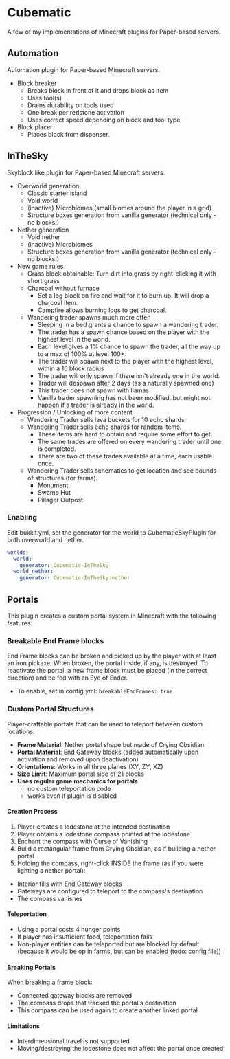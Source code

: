 # Cubematic
A few of my implementations of Minecraft plugins for Paper-based servers.

## Automation
Automation plugin for Paper-based Minecraft servers.
- Block breaker
  - Breaks block in front of it and drops block as item
  - Uses tool(s)
  - Drains durability on tools used
  - One break per redstone activation
  - Uses correct speed depending on block and tool type
- Block placer
  - Places block from dispenser.

## InTheSky
Skyblock like plugin for Paper-based Minecraft servers.
- Overworld generation
  - Classic starter island
  - Void world
  - (inactive) Microbiomes (small biomes around the player in a grid)
  - Structure boxes generation from vanilla generator (technical only - no blocks!)
- Nether generation
  - Void nether
  - (inactive) Microbiomes
  - Structure boxes generation from vanilla generator (technical only - no blocks!)
- New game rules
  - Grass block obtainable: Turn dirt into grass by right-clicking it with short grass
  - Charcoal without furnace
    - Set a log block on fire and wait for it to burn up. It will drop a charcoal item.
    - Campfire allows burning logs to get charcoal.
  - Wandering trader spawns much more often
    - Sleeping in a bed grants a chance to spawn a wandering trader.
    - The trader has a spawn chance based on the player with the highest level in the world.
    - Each level gives a 1% chance to spawn the trader, all the way up to a max of 100% at level 100+.
    - The trader will spawn next to the player with the highest level, within a 16 block radius
    - The trader will only spawn if there isn't already one in the world.
    - Trader will despawn after 2 days (as a naturally spawned one)
    - This trader does not spawn with llamas
    - Vanilla trader spawning has not been modified, but might not happen if a trader is already in the world.
- Progression / Unlocking of more content
  - Wandering Trader sells lava buckets for 10 echo shards
  - Wandering Trader sells echo shards for random items.
    - These items are hard to obtain and require some effort to get.
    - The same trades are offered on every wandering trader until one is completed.
    - There are two of these trades available at a time, each usable once.
  - Wandering Trader sells schematics to get location and see bounds of structures (for farms).
    - Monument
    - Swamp Hut
    - Pillager Outpost

### Enabling
Edit bukkit.yml, set the generator for the world to CubematicSkyPlugin for both overworld and nether.
```yaml
worlds:
  world:
    generator: Cubematic-InTheSky
  world_nether:
    generator: Cubematic-InTheSky:nether
```

## Portals
This plugin creates a custom portal system in Minecraft with the following features:

### Breakable End Frame blocks
End Frame blocks can be broken and picked up by the player with at least an iron pickaxe.
When broken, the portal inside, if any, is destroyed. To reactivate the portal, a new frame block
must be placed (in the correct direction) and be fed with an Eye of Ender. 
  - To enable, set in config.yml: ```breakableEndFrames: true```


### Custom Portal Structures
Player-craftable portals that can be used to teleport between custom locations.

- **Frame Material**: Nether portal shape but made of Crying Obsidian
- **Portal Material**: End Gateway blocks (added automatically upon activation and removed upon deactivation)
- **Orientations**: Works in all three planes (XY, ZY, XZ)
- **Size Limit**: Maximum portal side of 21 blocks
- **Uses regular game mechanics for portals**
  - no custom teleportation code
  - works even if plugin is disabled

#### Creation Process
1. Player creates a lodestone at the intended destination
2. Player obtains a lodestone compass pointed at the lodestone
3. Enchant the compass with Curse of Vanishing
4. Build a rectangular frame from Crying Obsidian, as if building a nether portal
5. Holding the compass, right-click INSIDE the frame (as if you were lighting a nether portal):
  - Interior fills with End Gateway blocks
  - Gateways are configured to teleport to the compass's destination
  - The compass vanishes

#### Teleportation
- Using a portal costs 4 hunger points
- If player has insufficient food, teleportation fails
- Non-player entities can be teleported but are blocked by default (because it would be op
  in farms, but can be enabled (todo: config file))

#### Breaking Portals
When breaking a frame block:
- Connected gateway blocks are removed
- The compass drops that tracked the portal's destination
- This compass can be used again to create another linked portal


#### Limitations
- Interdimensional travel is not supported
- Moving/destroying the lodestone does not affect the portal once created